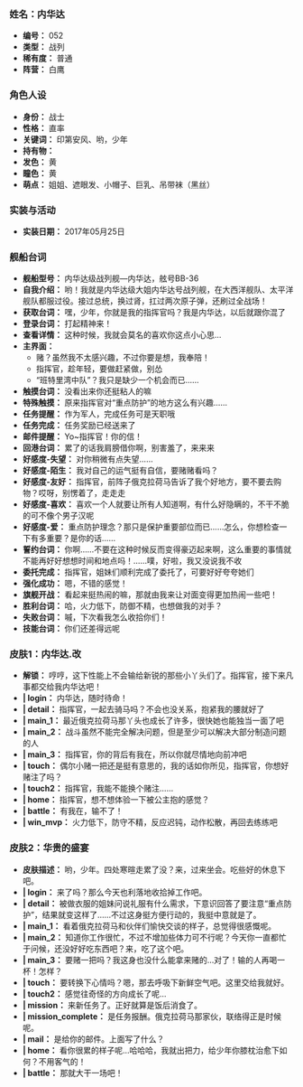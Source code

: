 ### 姓名：内华达
* **编号：** 052
* **类型：** 战列
* **稀有度：** 普通
* **阵营：** 白鹰


### 角色人设
* **身份：** 战士
* **性格：** 直率
* **关键词：** 印第安风、哟，少年
* **持有物：** 
* **发色：** 黄
* **瞳色：** 黄
* **萌点：** 姐姐、遮眼发、小帽子、巨乳、吊带袜（黑丝）


### 实装与活动
* **实装日期：** 2017年05月25日


### 舰船台词
* **舰船型号：** 内华达级战列舰—内华达，舷号BB-36
* **自我介绍：** 哟！我就是内华达级大姐内华达号战列舰，在大西洋舰队、太平洋舰队都服过役。接过总统，换过肾，扛过两次原子弹，还刷过全战场！
* **获取台词：** 嘿，少年，你就是我的指挥官吗？我是内华达，以后就跟你混了
* **登录台词：** 打起精神来！
* **查看详情：** 这种时候，我就会莫名的喜欢你这点小心思…
* **主界面：**
  * 赌？虽然我不太感兴趣，不过你要是想，我奉陪！
  * 指挥官，趁年轻，要做赶紧做，别怂
  * “班特里湾中队”？我只是缺少一个机会而已……
* **触摸台词：** 没看出来你还挺粘人的嘛
* **特殊触摸：** 原来指挥官对“重点防护”的地方这么有兴趣……
* **任务提醒：** 作为军人，完成任务可是天职哦
* **任务完成：** 任务奖励已经送来了
* **邮件提醒：** Yo~指挥官！你的信！
* **回港台词：** 累了的话我肩膀借你啊，别害羞了，来来来
* **好感度-失望：** 对你稍微有点失望……
* **好感度-陌生：** 我对自己的运气挺有自信，要赌赌看吗？
* **好感度-友好：** 指挥官，前阵子俄克拉荷马告诉了我个好地方，要不要去购物？哎呀，别愣着了，走走走
* **好感度-喜欢：** 喜欢一个人就要让所有人知道啊，有什么好隐瞒的，不干不脆的可不像个男子汉呢
* **好感度-爱：** 重点防护理念？那只是保护重要部位而已……怎么，你想检查一下有多重要？是你的话……
* **誓约台词：** 你啊……不要在这种时候反而变得豪迈起来啊，这么重要的事情就不能再好好想想时间和地点吗！……噗，好啦，我又没说我不收
* **委托完成：** 指挥官，姐妹们顺利完成了委托了，可要好好夸夸她们
* **强化成功：** 嗯，不错的感觉！
* **旗舰开战：** 看起来挺热闹的嘛，那就由我来让对面变得更加热闹一些吧！
* **胜利台词：** 哈，火力低下，防御不精，也想做我的对手？
* **失败台词：** 嘁，下次看我怎么收拾你们！
* **技能台词：** 你们还差得远呢


### 皮肤1：内华达.改
* **解锁：** 哼哼，这下性能上不会输给新锐的那些小丫头们了。指挥官，接下来凡事都交给我内华达吧！
* **| login：** 内华达，随时待命！
* **| detail：** 指挥官，一起去骑马吗？不会也没关系，抱紧我的腰就好了
* **| main_1：** 最近俄克拉荷马那丫头也成长了许多，很快她也能独当一面了吧
* **| main_2：** 战斗虽然不能完全解决问题，但是至少可以解决大部分制造问题的人
* **| main_3：** 指挥官，你的背后有我在，所以你就尽情地向前冲吧
* **| touch：** 偶尔小赌一把还是挺有意思的，我的话如你所见，指挥官，你想好赌注了吗？
* **| touch2：** 指挥官，我能不能换个赌注……
* **| home：** 指挥官，想不想体验一下被公主抱的感觉？
* **| battle：** 有我在，输不了！
* **| win_mvp：** 火力低下，防守不精，反应迟钝，动作松散，再回去练练吧


### 皮肤2：华贵的盛宴
* **皮肤描述：** 哟，少年。四处寒暄走累了没？来，过来坐会。吃些好的休息下吧。
* **| login：** 来了吗？那么今天也利落地收拾掉工作吧。
* **| detail：** 被做衣服的姐妹问说礼服有什么需求，下意识回答了要注意“重点防护”，结果就变这样了……不过这身挺方便行动的，我挺中意就是了。
* **| main_1：** 看着俄克拉荷马和伙伴们愉快交谈的样子，总觉得很感慨呢。
* **| main_2：** 知道你工作很忙，不过不增加些体力可不行呢？今天你一直都忙于问候，还没好好吃东西吧？来，吃了这个吧。
* **| main_3：** 要赌一把吗？我这身也没什么能拿来赌的…对了！输的人再喝一杯！怎样？
* **| touch：** 要转换下心情吗？嗯，那去呼吸下新鲜空气吧。这里交给我就好。
* **| touch2：** 感觉往奇怪的方向成长了呢…
* **| mission：** 来新任务了。正好就算是饭后消食了。
* **| mission_complete：** 是任务报酬。俄克拉荷马那家伙，联络得正是时候呢。
* **| mail：** 是给你的邮件。上面写了什么？
* **| home：** 看你很累的样子呢…哈哈哈，我就出把力，给少年你膝枕治愈下如何？不用客气的！
* **| battle：** 那就大干一场吧！
